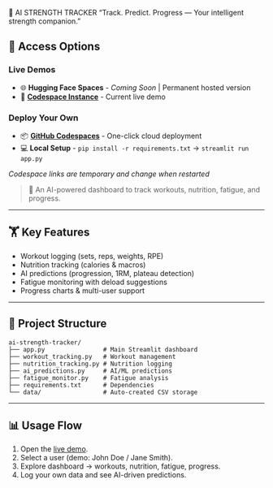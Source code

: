 💪 AI STRENGTH TRACKER
“Track. Predict. Progress — Your intelligent strength companion.”

## 🚀 Access Options

### Live Demos
- 🌐 **Hugging Face Spaces** - *Coming Soon* | Permanent hosted version
- 🔗 **[Codespace Instance](https://potential-potato-v647rwr456cx7jp-8503.app.github.dev/#12ad4b26)** - Current live demo

### Deploy Your Own  
- 📦 **[GitHub Codespaces](https://codespaces.new/YOUR_USERNAME/ai-strength-tracker)** - One-click cloud deployment
- 💻 **Local Setup** - `pip install -r requirements.txt` → `streamlit run app.py`

*Codespace links are temporary and change when restarted*

> 🚀 An AI-powered dashboard to track workouts, nutrition, fatigue, and progress.

---

## 🏋️ Key Features

* Workout logging (sets, reps, weights, RPE)
* Nutrition tracking (calories & macros)
* AI predictions (progression, 1RM, plateau detection)
* Fatigue monitoring with deload suggestions
* Progress charts & multi-user support

---

## 📂 Project Structure

```
ai-strength-tracker/
├── app.py                # Main Streamlit dashboard
├── workout_tracking.py   # Workout management
├── nutrition_tracking.py # Nutrition logging
├── ai_predictions.py     # AI/ML predictions
├── fatigue_monitor.py    # Fatigue analysis
├── requirements.txt      # Dependencies
└── data/                 # Auto-created CSV storage
```

---

## 📊 Usage Flow

1. Open the [live demo](https://huggingface.co/spaces/YOUR_USERNAME/ai-strength-tracker).
2. Select a user (demo: John Doe / Jane Smith).
3. Explore dashboard → workouts, nutrition, fatigue, progress.
4. Log your own data and see AI-driven predictions.

